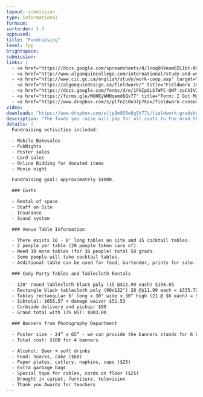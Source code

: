 ```yaml
---
layout: submission
type: informational
formsum:
sortorder: 1.3
appsused:
title: "Fundraising"
level: fpp
brightspace: 
submission:
links: |
  - <a href="https://docs.google.com/spreadsheets/d/1noq8HVeam0ZL1bt-09dgbfORuokVsEv3xOC0LizX0CA/edit?usp=sharing" target="_blank" title="Activity Log Spreadsheet">Activity Log Spreadsheet</a>
  - <a href="http://www.algonquincollege.com/international/study-and-work-abroad-2018/placement-abroad/" target="_blank" title="Fieldwork Abroad?">Fieldwork Abroad?</a>
  - <a href="http://www.cic.gc.ca/english/study/work-coop.asp" target="_blank" title="Fieldwork Info for Employers">Internation Student Work Permit</a>
  - <a href="https://algonquindesign.ca/fieldwork/" title="Fieldwork Info for Employers" target="_blank">Fieldwork Info for Employers</a>
  - <a href="https://docs.google.com/forms/d/e/1FAIpQLSfWFC-QM7-zoCXIVZZcprjPr9TaHt9B_ZlixE3Krz9-QVaxbA/viewform" title="Employers Fieldwork Request" target="_blank">Employers Fieldwork Request</a>
  - <a href="https://forms.gle/WUHEyWHNqemd6Qv77" title="Form: I Got My Fieldwork!" target="_blank">I Got My Fieldwork!</a>
  - <a href="https://www.dropbox.com/s/plfn2c0o37p7kax/fieldwork-consent-form-2019.pdf.zip?dl=1" title="Fieldwork Consent Form">Fieldwork Consent Form PDF</a>
video: 
downloads: "https://www.dropbox.com/s/jp8m950e6g5k77i/fieldwork-gradshow-downloads.zip?dl=1"
description: "The funds you raise will pay for all costs to the Grad Show. Hopefully, there'll be some left over to carry forward... Money is raised with a variety of student-lead activities, including pub nights, bake sales and more."
details: |
  Fundraising activities included:

  - Mobile Bakesales
  - PubNights
  - Poster sales
  - Card sales
  - Online Bidding for donated items
  - Movie night

  Fundraising goal: approximately $4000.

  ### Costs

  - Rental of space
  - Staff on Site
  - Insurance
  - Sound system

  ### Venue Table Information

  - There exists 10 - 6' long tables on site and 15 cocktail tables.
  - 2 people per table (20 people taken care of)
  - Need 19 more tables (for 38 people) total 58 grads.
  - Some people will take cocktail tables.
  - Additional table can be used for food, bartender, prints for sale.

  ### Cody Party Tables and Tablecloth Rentals

  - 120" round tablecloth black poly (15 @$12.99 each) $194.85
  - Rectangle black tablecloth poly (90x132") 28 @$11.99 each = $335.72
  - Tables rectangular 6' long x 30" wide x 30" high (21 @ $6 each) = $126.00
  - Subtotal: $656.57 + damage waiver $52.53
  - Curbside delivery and pickup: $90
  - Grand total with 13% HST: $903.00

  ### Banners from Photography Department

  - Poster size - 24” x 65” - we can provide the banners stands for 6 banners, $30 per banner +$15 for the stand, turnaround time is 1 week.  Submit a RGB, psd, 300 dpi is the ideal sizing.
  - Total cost: $180 for 4 banners

  - Alcohol: Beer + soft drinks
  - Food: Snacks, cake ($60)
  - Paper plates, cutlery, napkins, cups ($25)
  - Extra garbage bags
  - Special tape for cables, cords on floor ($25)
  - Brought in carpet, furniture, television 
  - Thank you Awards for teachers
---
```

